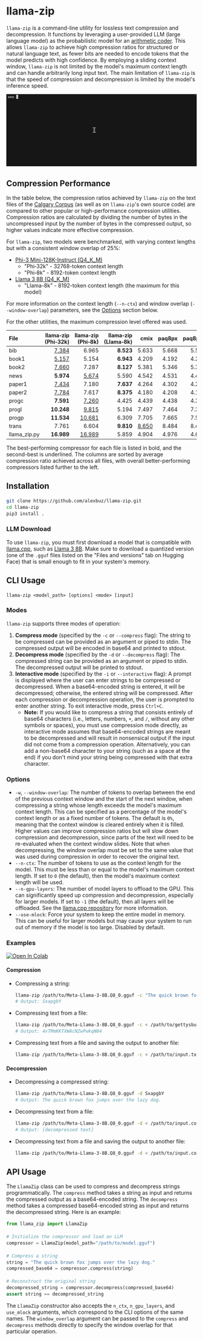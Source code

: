 # llama-zip

`llama-zip` is a command-line utility for lossless text compression and decompression. It functions by leveraging a user-provided LLM (large language model) as the probabilistic model for an [arithmetic coder](https://en.wikipedia.org/wiki/Arithmetic_coding). This allows `llama-zip` to achieve high compression ratios for structured or natural language text, as fewer bits are needed to encode tokens that the model predicts with high confidence. By employing a sliding context window, `llama-zip` is not limited by the model's maximum context length and can handle arbitrarily long input text. The main limitation of `llama-zip` is that the speed of compression and decompression is limited by the model's inference speed.

![Interactive Mode Demo: Lorem Ipsum Text](lorem_ipsum_demo.gif)

## Compression Performance

In the table below, the compression ratios achieved by `llama-zip` on the text files of the [Calgary Corpus](http://www.data-compression.info/Corpora/CalgaryCorpus/) (as well as on `llama-zip`'s own source code) are compared to other popular or high-performance compression utilities. Compression ratios are calculated by dividing the number of bytes in the uncompressed input by the number of bytes in the compressed output, so higher values indicate more effective compression.

For `llama-zip`, two models were benchmarked, with varying context lengths but with a consistent window overlap of 25%:
- [Phi-3 Mini-128K-Instruct (Q4_K_M)](https://huggingface.co/QuantFactory/Phi-3-mini-128k-instruct-GGUF)
  - "Phi&#8209;32k" - 32768-token context length
  - "Phi&#8209;8k" - 8192-token context length
- [Llama 3 8B (Q4_K_M)](https://huggingface.co/QuantFactory/Meta-Llama-3-8B-GGUF)
  - "Llama-8k" - 8192-token context length (the maximum for this model)

For more information on the context length (`--n-ctx`) and window overlap (`--window-overlap`) parameters, see the [Options](#options) section below.

For the other utilities, the maximum compression level offered was used.

| File         | llama&#8209;zip (Phi&#8209;32k) | llama&#8209;zip (Phi&#8209;8k) | llama&#8209;zip (Llama&#8209;8k) |             cmix | paq8px | paq8pxd |  zpaq | brotli | bzip2 |  lzma |    xz |  zstd |  gzip |
| :----------- | ----------------------------------------------------------: | ---------------------------------------------------------: | ---------: | ---------------: | -----: | ------: | ----: | -----: | ----: | ----: | ----: | ----: | ----: |
| bib          |                                            <ins>7.384</ins> |                                                      6.965 |  **8.523** |            5.633 |  5.668 |   5.590 | 4.611 |  3.920 | 4.051 | 3.641 | 3.636 | 3.485 | 3.171 |
| book1        |                                            <ins>5.157</ins> |                                                      5.154 |  **6.943** |            4.209 |  4.192 |   4.204 | 3.823 |  2.999 | 3.305 | 2.942 | 2.941 | 2.904 | 2.460 |
| book2        |                                            <ins>7.660</ins> |                                                      7.287 |  **8.127** |            5.381 |  5.346 |   5.325 | 4.649 |  3.696 | 3.880 | 3.598 | 3.596 | 3.514 | 2.963 |
| news         |                                                   **5.974** |                                           <ins>5.674</ins> |      5.590 |            4.542 |  4.531 |   4.494 | 3.817 |  3.338 | 3.180 | 3.173 | 3.171 | 3.073 | 2.610 |
| paper1       |                                            <ins>7.434</ins> |                                                      7.180 |  **7.637** |            4.264 |  4.302 |   4.212 | 3.572 |  3.439 | 3.211 | 3.083 | 3.074 | 3.017 | 2.867 |
| paper2       |                                            <ins>7.784</ins> |                                                      7.617 |  **8.375** |            4.180 |  4.208 |   4.135 | 3.679 |  3.308 | 3.283 | 3.020 | 3.015 | 2.982 | 2.769 |
| progc        |                                                   **7.591** |                                           <ins>7.260</ins> |      4.425 |            4.439 |  4.438 |   4.352 | 3.495 |  3.409 | 3.158 | 3.162 | 3.151 | 3.096 | 2.968 |
| progl        |                                                  **10.248** |                                           <ins>9.815</ins> |      5.194 |            7.497 |  7.464 |   7.347 | 5.554 |  5.116 | 4.599 | 4.801 | 4.787 | 4.728 | 4.432 |
| progp        |                                                  **11.534** |                                          <ins>10.681</ins> |      6.309 |            7.705 |  7.665 |   7.508 | 5.348 |  4.998 | 4.611 | 4.792 | 4.772 | 4.724 | 4.414 |
| trans        |                                                       7.761 |                                                      6.604 |  **9.810** | <ins>8.650</ins> |  8.484 |   8.409 | 6.597 |  6.083 | 5.235 | 5.628 | 5.613 | 5.417 | 4.949 |
| llama_zip.py |                                                  **16.989** |                                          <ins>16.989</ins> |      5.859 |            4.904 |  4.976 |   4.689 | 3.018 |  3.980 | 3.508 | 3.608 | 3.552 | 3.633 | 3.542 |

The best-performing compressor for each file is listed in bold, and the second-best is underlined. The columns are sorted by average compression ratio achieved across all files, with overall better-performing compressors listed further to the left.

## Installation

```sh
git clone https://github.com/alexbuz/llama-zip.git
cd llama-zip
pip3 install .
```

### LLM Download

To use `llama-zip`, you must first download a model that is compatible with [llama.cpp](https://github.com/ggerganov/llama.cpp), such as [Llama 3 8B](https://huggingface.co/QuantFactory/Meta-Llama-3-8B-GGUF). Make sure to download a quantized version (one of the `.gguf` files listed on the "Files and versions" tab on Hugging Face) that is small enough to fit in your system's memory.

## CLI Usage

```
llama-zip <model_path> [options] <mode> [input]
```

### Modes

`llama-zip` supports three modes of operation:

1. **Compress mode** (specified by the `-c` or `--compress` flag): The string to be compressed can be provided as an argument or piped to stdin. The compressed output will be encoded in base64 and printed to stdout.
2. **Decompress mode** (specified by the `-d` or `--decompress` flag): The compressed string can be provided as an argument or piped to stdin. The decompressed output will be printed to stdout.
3. **Interactive mode** (specified by the `-i` or `--interactive` flag): A prompt is displayed where the user can enter strings to be compressed or decompressed. When a base64-encoded string is entered, it will be decompressed; otherwise, the entered string will be compressed. After each compression or decompression operation, the user is prompted to enter another string. To exit interactive mode, press `Ctrl+C`.
    - **Note:** If you would like to compress a string that consists entirely of base64 characters (i.e., letters, numbers, `+`, and `/`, without any other symbols or spaces), you must use compression mode directly, as interactive mode assumes that base64-encoded strings are meant to be decompressed and will result in nonsensical output if the input did not come from a compression operation. Alternatively, you can add a non-base64 character to your string (such as a space at the end) if you don't mind your string being compressed with that extra character.

### Options

- `-w`, `--window-overlap`: The number of tokens to overlap between the end of the previous context window and the start of the next window, when compressing a string whose length exceeds the model's maximum context length. This can be specified as a percentage of the model's context length or as a fixed number of tokens. The default is `0%`, meaning that the context window is cleared entirely when it is filled. Higher values can improve compression ratios but will slow down compression and decompression, since parts of the text will need to be re-evaluated when the context window slides. Note that when decompressing, the window overlap must be set to the same value that was used during compression in order to recover the original text.
- `--n-ctx`: The number of tokens to use as the context length for the model. This must be less than or equal to the model's maximum context length. If set to `0` (the default), then the model's maximum context length will be used.
- `--n-gpu-layers`: The number of model layers to offload to the GPU. This can significantly speed up compression and decompression, especially for larger models. If set to `-1` (the default), then all layers will be offloaded. See the [llama.cpp repository](https://github.com/ggerganov/llama.cpp) for more information.
- `--use-mlock`: Force your system to keep the entire model in memory. This can be useful for larger models but may cause your system to run out of memory if the model is too large. Disabled by default.

### Examples

[![Open In Colab](https://colab.research.google.com/assets/colab-badge.svg)](https://colab.research.google.com/drive/1hKL-ZVucgbVcZnEi9NyfjMIJ_PrTKMEW?usp=sharing)

#### Compression
- Compressing a string:
    ```sh
    llama-zip /path/to/Meta-Llama-3-8B.Q8_0.gguf -c "The quick brown fox jumps over the lazy dog."
    # Output: SxapgbY
    ```

- Compressing text from a file:
    ```sh
    llama-zip /path/to/Meta-Llama-3-8B.Q8_0.gguf -c < /path/to/gettysburg_address.txt
    # Output: 4vTMmKKTXWAcNZwPwkqN84
    ```

- Compressing text from a file and saving the output to another file:
    ```sh
    llama-zip /path/to/Meta-Llama-3-8B.Q8_0.gguf -c < /path/to/input.txt > /path/to/output.compressed
    ```

#### Decompression
- Decompressing a compressed string:
    ```sh
    llama-zip /path/to/Meta-Llama-3-8B.Q8_0.gguf -d SxapgbY
    # Output: The quick brown fox jumps over the lazy dog.
    ```

- Decompressing text from a file:
    ```sh
    llama-zip /path/to/Meta-Llama-3-8B.Q8_0.gguf -d < /path/to/input.compressed
    # Output: [decompressed text]
    ```

- Decompressing text from a file and saving the output to another file:
    ```sh
    llama-zip /path/to/Meta-Llama-3-8B.Q8_0.gguf -d < /path/to/input.compressed > /path/to/output.txt
    ```

## API Usage

The `LlamaZip` class can be used to compress and decompress strings programmatically. The `compress` method takes a string as input and returns the compressed output as a base64-encoded string. The `decompress` method takes a compressed base64-encoded string as input and returns the decompressed string. Here is an example:

```python
from llama_zip import LlamaZip

# Initialize the compressor and load an LLM
compressor = LlamaZip(model_path="/path/to/model.gguf")

# Compress a string
string = "The quick brown fox jumps over the lazy dog."
compressed_base64 = compressor.compress(string)

# Reconstruct the original string
decompressed_string = compressor.decompress(compressed_base64)
assert string == decompressed_string
```

The `LlamaZip` constructor also accepts the `n_ctx`, `n_gpu_layers`, and `use_mlock` arguments, which correspond to the CLI options of the same names. The `window_overlap` argument can be passed to the `compress` and `decompress` methods directly to specify the window overlap for that particular operation.
